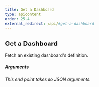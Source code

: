 ```yaml
---
title: Get a Dashboard
type: apicontent
order: 25.4
external_redirect: /api/#get-a-dashboard
---
```


## Get a Dashboard
Fetch an existing dashboard's definition.

##### Arguments
*This end point takes no JSON arguments.*
